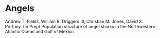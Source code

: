 # Angels
Andrew T. Fields, William B. Driggers III, Christian M. Jones, David S. Portnoy. (In Prep) Population structure of angel sharks in the Northwestern Atlantic Ocean and Gulf of Mexico. 
